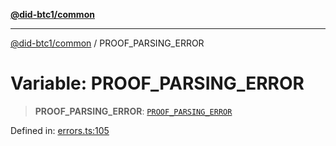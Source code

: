 [**@did-btc1/common**](../README.md)

***

[@did-btc1/common](../globals.md) / PROOF\_PARSING\_ERROR

# Variable: PROOF\_PARSING\_ERROR

> **PROOF\_PARSING\_ERROR**: [`PROOF_PARSING_ERROR`](../enumerations/Btc1ErrorCode.md#proof_parsing_error)

Defined in: [errors.ts:105](https://github.com/dcdpr/did-btc1-js/blob/4ab6f9915d95beed9bc633644c9db1539395f512/packages/common/src/errors.ts#L105)
